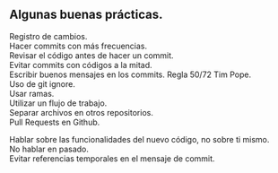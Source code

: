 ## Algunas buenas prácticas.  

Registro de cambios.  
Hacer commits con más frecuencias.  
Revisar el código antes de hacer un commit.  
Evitar commits con códigos a la mitad.  
Escribir buenos mensajes en los commits. Regla 50/72 Tim Pope.  
Uso de git ignore.  
Usar ramas.  
Utilizar un flujo de trabajo.  
Separar archivos en otros repositorios.  
Pull Requests en Github.  


Hablar sobre las funcionalidades del nuevo código, no sobre ti mismo.    
No hablar en pasado.   
Evitar referencias temporales en el mensaje de commit.    
